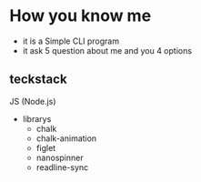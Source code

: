 # How you know me

- it is a Simple CLI program 
- it ask 5 question about me and you 4 options

## teckstack 
JS (Node.js)
- librarys
    - chalk
    - chalk-animation
    - figlet
    - nanospinner
    - readline-sync
